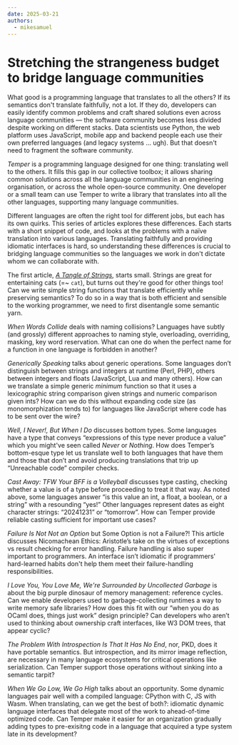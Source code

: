 ```yaml
---
date: 2025-03-21
authors:
  - mikesamuel
---
```


# Stretching the strangeness budget to bridge language communities

What good is a programming language that translates to all the others?
If its semantics don't translate faithfully, not a lot. If they do,
developers can easily identify common problems and craft shared
solutions even across language communities &mdash; the software
community becomes less divided despite working on different
stacks. Data scientists use Python, the web platform uses JavaScript,
mobile app and backend people each use their own preferred languages
(and legacy systems … ugh). But that doesn't need to fragment the
software community.

*Temper* is a programming language designed for one thing: translating
well to the others.  It fills this gap in our collective toolbox; it
allows sharing common solutions across all the language communities in
an engineering organisation, or across the whole open-source
community. One developer or a small team can use Temper to write a
library that translates into all the other languages, supporting many
language communities.

Different languages are often the right tool for different jobs, but
each has its own quirks. This series of articles explores these
differences. Each starts with a short snippet of code, and looks at
the problems with a naïve translation into various languages.
Translating faithfully and providing idiomatic interfaces
is hard, so understanding these differences is crucial to bridging
language communities so the languages we work in don't dictate whom
we can collaborate with.

<!-- more -->

The first article, [*A Tangle of Strings*](./tangle-of-strings.md),
starts small.  Strings are great for entertaining cats (=~ `cat`), but
turns out they're good for other things too! Can we write simple
string functions that translate efficiently while preserving
semantics? To do so in a way that is both efficient and sensible to the
working programmer, we need to first disentangle some semantic yarn.

*When Words Collide* deals with naming collisions? Languages have
subtly (and grossly) different approaches to naming style,
overloading, overriding, masking, key word reservation. What can one
do when the perfect name for a function in one language is forbidden
in another?

*Generically Speaking* talks about generic operations. Some languages
don’t distinguish between strings and integers at runtime (Perl, PHP),
others between integers and floats (JavaScript, Lua and many
others). How can we translate a simple generic *minimum* function so
that it uses a lexicographic string comparison given strings and
numeric comparison given ints? How can we do this without expanding
code size (as monomorphization tends to) for languages like JavaScript
where code has to be sent over the wire?

*Well, I Never!, But When I Do* discusses bottom types. Some languages
have a type that conveys “expressions of this type never produce a
value” which you might've seen called *Never* or *Nothing*. How does
Temper’s bottom-esque type let us translate well to both languages that
have them and those that don’t and avoid producing translations that
trip up “Unreachable code” compiler checks.

*Cast Away: TFW Your BFF is a Volleyball* discusses type casting,
checking whether a value is of a type before proceeding to treat it
that way. As noted above, some languages answer “is this value an int,
a float, a boolean, or a string” with a resounding “yes!” Other
languages represent dates as eight character strings: “20241231” or
“tomorrow”. How can Temper provide reliable casting sufficient for
important use cases?

*Failure Is Not Not an Option* but Some Option is not a Failure?! This
article discusses Nicomachean Ethics: Aristotle’s take on the virtues
of exceptions vs result checking for error handling. Failure handling
is also super important to programmers. An interface isn’t idiomatic
if programmers' hard-learned habits don't help them meet their
failure-handling responsibilities.

*I Love You, You Love Me, We're Surrounded by Uncollected Garbage* is
about the big purple dinosaur of memory management: reference
cycles. Can we enable developers used to garbage-collecting runtimes a
way to write memory safe libraries? How does this fit with our “when
you do as OCaml does, things just work” design principle? Can
developers who aren’t used to thinking about ownership craft
interfaces, like W3 DOM trees, that appear cyclic?

*The Problem With Introspection Is That It Has No End*, nor, PKD, does
it have portable semantics. But introspection, and its mirror image
reflection, are necessary in many language ecosystems for critical
operations like serialization. Can Temper support those operations
without sinking into a semantic tarpit?

*When We Go Low, We Go High* talks about an opportunity. Some dynamic
languages pair well with a compiled language: CPython with C, JS with
Wasm. When translating, can we get the best of both?: idiomatic
dynamic language interfaces that delegate most of the work to
ahead-of-time optimized code. Can Temper make it easier for an
organization gradually adding types to pre-exisitng code in a language
that acquired a type system late in its development?
